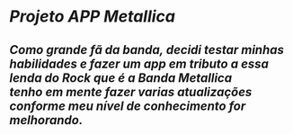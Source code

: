 <h1><i> Projeto APP Metallica </i></h1>
  
  <h2><b><i> Como grande fã da banda, decidi testar minhas habilidades e fazer um app em tributo a essa lenda do Rock que é a Banda Metallica
  </br> tenho em mente fazer varias atualizações conforme meu nível de conhecimento for melhorando. </b></em></h2>
